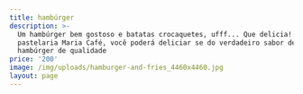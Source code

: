 ```yaml
---
title: hambúrger
description: >-
  Um hambúrger bem gostoso e batatas crocaquetes, ufff... Que delicia! Na nossa
  pastelaria Maria Café, você poderá deliciar se do verdadeiro sabor de um
  hambúrger de qualidade
price: '200'
image: /img/uploads/hamburger-and-fries_4460x4460.jpg
layout: page
---
```


